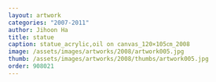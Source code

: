 ```yaml
---
layout: artwork
categories: "2007-2011"
author: Jihoon Ha
title: statue
caption: statue_acrylic,oil on canvas_120×105㎝_2008
image: /assets/images/artworks/2008/artwork005.jpg
thumb: /assets/images/artworks/2008/thumbs/artwork005.jpg
order: 908021
---
```


